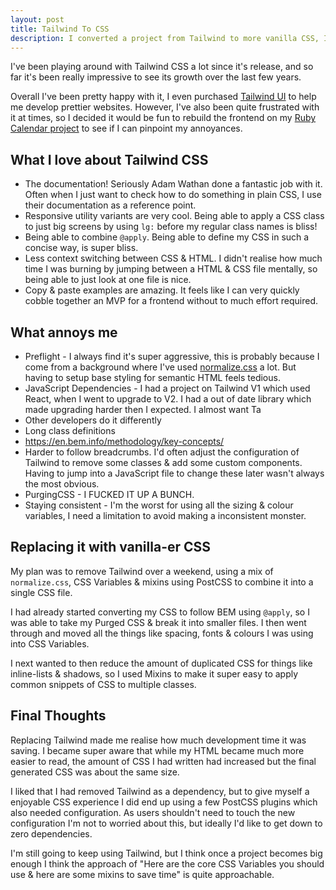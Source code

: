 ```yaml
---
layout: post
title: Tailwind To CSS
description: I converted a project from Tailwind to more vanilla CSS, I had some thoughts.
---
```


I've been playing around with Tailwind CSS a lot since it's release, and so far it's been really impressive to see its growth over the last few years.

Overall I've been pretty happy with it, I even purchased [Tailwind UI](https://tailwindui.com/) to help me develop prettier websites. However, I've also been quite frustrated with it at times, so I decided it would be fun to rebuild the frontend on my [Ruby Calendar project](https://ruby-meetup-calendar.mikerogers.io/) to see if I can pinpoint my annoyances.

## What I love about Tailwind CSS

- The documentation! Seriously Adam Wathan done a fantastic job with it. Often when I just want to check how to do something in plain CSS, I use their documentation as a reference point.
- Responsive utility variants are very cool. Being able to apply a CSS class to just big screens by using `lg:` before my regular class names is bliss!
- Being able to combine `@apply`. Being able to define my CSS in such a concise way, is super bliss.
- Less context switching between CSS & HTML. I didn't realise how much time I was burning by jumping between a HTML & CSS file mentally, so being able to just look at one file is nice.
- Copy & paste examples are amazing. It feels like I can very quickly cobble together an MVP for a frontend without to much effort required.

## What annoys me

- Preflight - I always find it's super aggressive, this is probably because I come from a background where I've used [normalize.css](https://necolas.github.io/normalize.css/) a lot. But having to setup base styling for semantic HTML feels tedious.
- JavaScript Dependencies - I had a project on Tailwind V1 which used React, when I went to upgrade to V2. I had a out of date library which made upgrading harder then I expected. I almost want Ta
- Other developers do it differently
- Long class definitions
- https://en.bem.info/methodology/key-concepts/
- Harder to follow breadcrumbs. I'd often adjust the configuration of Tailwind to remove some classes & add some custom components. Having to jump into a JavaScript file to change these later wasn't always the most obvious.
- PurgingCSS - I FUCKED IT UP A BUNCH.
- Staying consistent - I'm the worst for using all the sizing & colour variables, I need a limitation to avoid making a inconsistent monster.

## Replacing it with vanilla-er CSS

My plan was to remove Tailwind over a weekend, using a mix of `normalize.css`, CSS Variables & mixins using PostCSS to combine it into a single CSS file.

I had already started converting my CSS to follow BEM using `@apply`, so I was able to take my Purged CSS & break it into smaller files. I then went through and moved all the things like spacing, fonts & colours I was using into CSS Variables.

I next wanted to then reduce the amount of duplicated CSS for things like inline-lists & shadows, so I used Mixins to make it super easy to apply common snippets of CSS to multiple classes.

## Final Thoughts

Replacing Tailwind made me realise how much development time it was saving. I became super aware that while my HTML became much more easier to read, the amount of CSS I had written had increased but the final generated CSS was about the same size.

I liked that I had removed Tailwind as a dependency, but to give myself a enjoyable CSS experience I did end up using a few PostCSS plugins which also needed configuration. As users shouldn't need to touch the new configuration I'm not to worried about this, but ideally I'd like to get down to zero dependencies.

I'm still going to keep using Tailwind, but I think once a project becomes big enough I think the approach of "Here are the core CSS Variables you should use & here are some mixins to save time" is quite approachable.
